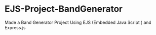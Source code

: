 # EJS-Project-BandGenerator
Made a Band Generator Project Using EJS (Embedded Java Script ) and Express.js
